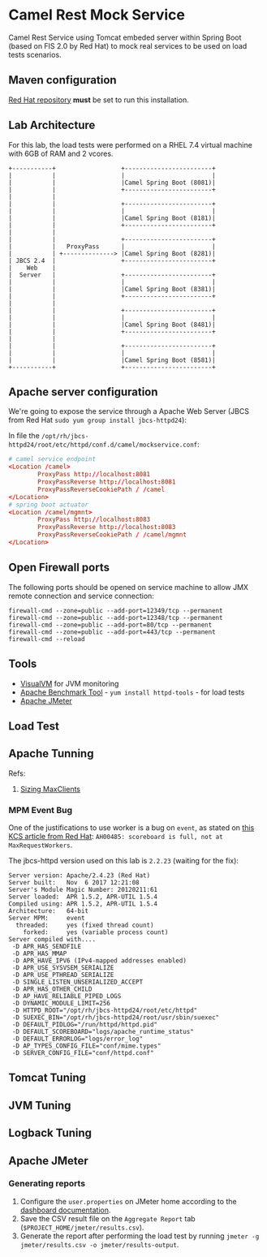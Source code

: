# Camel Rest Mock Service

Camel Rest Service using Tomcat embeded server within Spring Boot (based on FIS 2.0 by Red Hat) to mock real services to be used on load tests scenarios.

## Maven configuration

[Red Hat repository](https://access.redhat.com/documentation/en-us/red_hat_jboss_fuse/6.3/html/fuse_integration_services_2.0_for_openshift/get-started-dev#get-started-configure-maven) **must** be set to run this installation.

## Lab Architecture

For this lab, the load tests were performed on a RHEL 7.4 virtual machine with 6GB of RAM and 2 vcores.

```
+-----------+                  +------------------------+
|           |                  |                        |
|           |                  |Camel Spring Boot (8081)|
|           |                  +------------------------+
|           |
|           |                  +------------------------+
|           |                  |                        |
|           |                  |Camel Spring Boot (8181)|
|           |                  +------------------------+
|           |
|           |                  +------------------------+
|           |   ProxyPass      |                        |
|           | +--------------> |Camel Spring Boot (8281)|
| JBCS 2.4  |                  +------------------------+
|    Web    |
|  Server   |                  +------------------------+
|           |                  |                        |
|           |                  |Camel Spring Boot (8381)|
|           |                  +------------------------+
|           |
|           |                  +------------------------+
|           |                  |                        |
|           |                  |Camel Spring Boot (8481)|
|           |                  +------------------------+
|           |
|           |                  +------------------------+
|           |                  |                        |
|           |                  |Camel Spring Boot (8581)|
+-----------+                  +------------------------+
```

## Apache server configuration

We're going to expose the service through a Apache Web Server (JBCS from Red Hat `sudo​ ​yum​ ​group​ ​install​ ​jbcs​-​httpd24`):

In file the `/opt/rh/jbcs-httpd24/root/etc/httpd/conf.d/camel/mockservice.conf`:

```conf
# camel service endpoint
<Location /camel>
        ProxyPass http://localhost:8081
        ProxyPassReverse http://localhost:8081
        ProxyPassReverseCookiePath / /camel
</Location>
# spring boot actuator
<Location /camel/mgmnt>
        ProxyPass http://localhost:8083
        ProxyPassReverse http://localhost:8083
        ProxyPassReverseCookiePath / /camel/mgmnt
</Location>
```

## Open Firewall ports

The following ports should be opened on service machine to allow JMX remote connection and service connection:

```shell
firewall-cmd --zone=public --add-port=12349/tcp --permanent
firewall-cmd --zone=public --add-port=12348/tcp --permanent
firewall-cmd --zone=public --add-port=80/tcp --permanent
firewall-cmd --zone=public --add-port=443/tcp --permanent
firewall-cmd --reload
```

## Tools

- [VisualVM](https://visualvm.github.io/) for JVM monitoring
- [Apache Benchmark Tool](http://httpd.apache.org/docs/current/programs/ab.html) - `yum install httpd-tools` - for load tests
- [Apache JMeter](http://jmeter.apache.org/)

## Load Test

## Apache Tunning

Refs:

1. [Sizing MaxClients](https://httpd.apache.org/docs/trunk/misc/perf-scaling.html#sizing-maxClients)

### MPM Event Bug

One of the justifications to use worker is a bug on `event`, as stated on [this KCS article from Red Hat](https://access.redhat.com/solutions/3035211): `AH00485: scoreboard is full, not at MaxRequestWorkers`. 

The jbcs-httpd version used on this lab is `2.2.23` (waiting for the fix):

```log
Server version: Apache/2.4.23 (Red Hat)
Server built:   Nov  6 2017 12:21:08
Server's Module Magic Number: 20120211:61
Server loaded:  APR 1.5.2, APR-UTIL 1.5.4
Compiled using: APR 1.5.2, APR-UTIL 1.5.4
Architecture:   64-bit
Server MPM:     event
  threaded:     yes (fixed thread count)
    forked:     yes (variable process count)
Server compiled with....
 -D APR_HAS_SENDFILE
 -D APR_HAS_MMAP
 -D APR_HAVE_IPV6 (IPv4-mapped addresses enabled)
 -D APR_USE_SYSVSEM_SERIALIZE
 -D APR_USE_PTHREAD_SERIALIZE
 -D SINGLE_LISTEN_UNSERIALIZED_ACCEPT
 -D APR_HAS_OTHER_CHILD
 -D AP_HAVE_RELIABLE_PIPED_LOGS
 -D DYNAMIC_MODULE_LIMIT=256
 -D HTTPD_ROOT="/opt/rh/jbcs-httpd24/root/etc/httpd"
 -D SUEXEC_BIN="/opt/rh/jbcs-httpd24/root/usr/sbin/suexec"
 -D DEFAULT_PIDLOG="/run/httpd/httpd.pid"
 -D DEFAULT_SCOREBOARD="logs/apache_runtime_status"
 -D DEFAULT_ERRORLOG="logs/error_log"
 -D AP_TYPES_CONFIG_FILE="conf/mime.types"
 -D SERVER_CONFIG_FILE="conf/httpd.conf"
```

## Tomcat Tuning

## JVM Tuning

## Logback Tuning

## Apache JMeter

### Generating reports

1. Configure the `user.properties` on JMeter home according to the [dashboard documentation](http://jmeter.apache.org/usermanual/generating-dashboard.html).
2. Save the CSV result file on the `Aggregate Report` tab (`$PROJECT_HOME/jmeter/results.csv`).
3. Generate the report after performing the load test by running `jmeter -g jmeter/results.csv -o jmeter/results-output`.